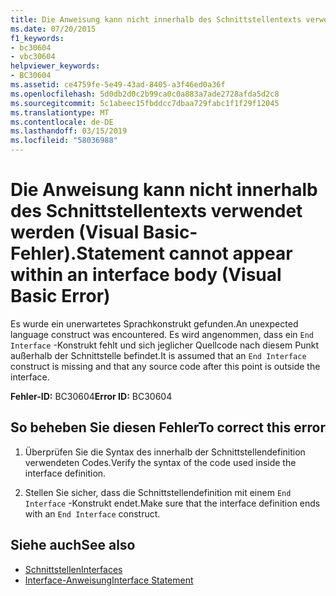 ```yaml
---
title: Die Anweisung kann nicht innerhalb des Schnittstellentexts verwendet werden (Visual Basic-Fehler).
ms.date: 07/20/2015
f1_keywords:
- bc30604
- vbc30604
helpviewer_keywords:
- BC30604
ms.assetid: ce4759fe-5e49-43ad-8405-a3f46ed0a36f
ms.openlocfilehash: 5d0db2d0c2b99ca0c0a883a7ade2728afda5d2c8
ms.sourcegitcommit: 5c1abeec15fbddcc7dbaa729fabc1f1f29f12045
ms.translationtype: MT
ms.contentlocale: de-DE
ms.lasthandoff: 03/15/2019
ms.locfileid: "58036988"
---
```

# <a name="statement-cannot-appear-within-an-interface-body-visual-basic-error"></a><span data-ttu-id="a762f-102">Die Anweisung kann nicht innerhalb des Schnittstellentexts verwendet werden (Visual Basic-Fehler).</span><span class="sxs-lookup"><span data-stu-id="a762f-102">Statement cannot appear within an interface body (Visual Basic Error)</span></span>
<span data-ttu-id="a762f-103">Es wurde ein unerwartetes Sprachkonstrukt gefunden.</span><span class="sxs-lookup"><span data-stu-id="a762f-103">An unexpected language construct was encountered.</span></span> <span data-ttu-id="a762f-104">Es wird angenommen, dass ein `End Interface` -Konstrukt fehlt und sich jeglicher Quellcode nach diesem Punkt außerhalb der Schnittstelle befindet.</span><span class="sxs-lookup"><span data-stu-id="a762f-104">It is assumed that an `End Interface` construct is missing and that any source code after this point is outside the interface.</span></span>  
  
 <span data-ttu-id="a762f-105">**Fehler-ID:** BC30604</span><span class="sxs-lookup"><span data-stu-id="a762f-105">**Error ID:** BC30604</span></span>  
  
## <a name="to-correct-this-error"></a><span data-ttu-id="a762f-106">So beheben Sie diesen Fehler</span><span class="sxs-lookup"><span data-stu-id="a762f-106">To correct this error</span></span>  
  
1.  <span data-ttu-id="a762f-107">Überprüfen Sie die Syntax des innerhalb der Schnittstellendefinition verwendeten Codes.</span><span class="sxs-lookup"><span data-stu-id="a762f-107">Verify the syntax of the code used inside the interface definition.</span></span>  
  
2.  <span data-ttu-id="a762f-108">Stellen Sie sicher, dass die Schnittstellendefinition mit einem `End Interface` -Konstrukt endet.</span><span class="sxs-lookup"><span data-stu-id="a762f-108">Make sure that the interface definition ends with an `End Interface` construct.</span></span>  
  
## <a name="see-also"></a><span data-ttu-id="a762f-109">Siehe auch</span><span class="sxs-lookup"><span data-stu-id="a762f-109">See also</span></span>

- [<span data-ttu-id="a762f-110">Schnittstellen</span><span class="sxs-lookup"><span data-stu-id="a762f-110">Interfaces</span></span>](../../visual-basic/programming-guide/language-features/interfaces/index.md)
- [<span data-ttu-id="a762f-111">Interface-Anweisung</span><span class="sxs-lookup"><span data-stu-id="a762f-111">Interface Statement</span></span>](../../visual-basic/language-reference/statements/interface-statement.md)
